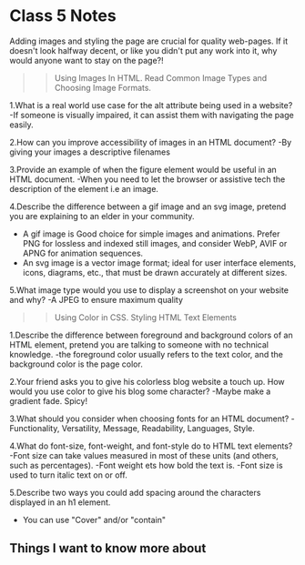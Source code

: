 # Class 5 Notes

Adding images and styling the page are crucial for quality web-pages. If it doesn't look halfway decent, or like you didn't put any work into it, why would anyone want to stay on the page?!

>> Using Images In HTML. Read Common Image Types and Choosing Image Formats.

1.What is a real world use case for the alt attribute being used in a website?
  -If someone is visually impaired, it can assist them with navigating the page easily.
  
2.How can you improve accessibility of images in an HTML document?
  -By giving your images a descriptive filenames
  
3.Provide an example of when the figure element would be useful in an HTML document.
  -When you need to let the browser or assistive tech the description of the element i.e an image.
  
4.Describe the difference between a gif image and an svg image, pretend you are explaining to an elder in your community.
  - A gif image is 	Good choice for simple images and animations. Prefer PNG for lossless and indexed still images, and consider WebP, AVIF or APNG for animation             sequences.
  - An svg image is a vector image format; ideal for user interface elements, icons, diagrams, etc., that must be drawn accurately at different sizes.
  
5.What image type would you use to display a screenshot on your website and why?
  -A JPEG to ensure maximum quality
  
>> Using Color in CSS. Styling HTML Text Elements

1.Describe the difference between foreground and background colors of an HTML element, pretend you are talking to someone with no technical knowledge.
  -the foreground color usually refers to the text color, and the background color is the page color.
  
2.Your friend asks you to give his colorless blog website a touch up. How would you use color to give his blog some character?
  -Maybe make a gradient fade. Spicy!
  
3.What should you consider when choosing fonts for an HTML document?
  -Functionality, Versatility, Message, Readability, Languages, Style.
  
4.What do font-size, font-weight, and font-style do to HTML text elements?
  -Font size can take values measured in most of these units (and others, such as percentages). 
  -Font weight ets how bold the text is. 
  -Font size is used to turn italic text on or off.
  
5.Describe two ways you could add spacing around the characters displayed in an h1 element.
  - You can use "Cover" and/or "contain"


  
  ## Things I want to know more about
